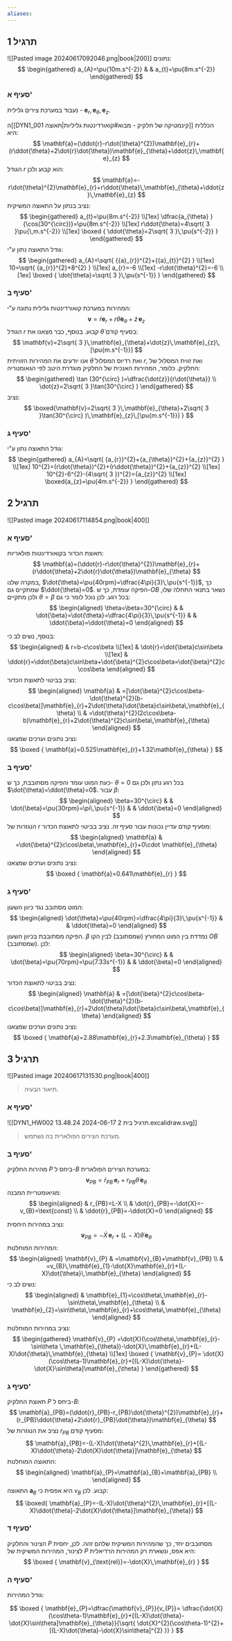 ```yaml
---
aliases:
---
```



## תרגיל 1

![[Pasted image 20240617092046.png|book|200]]
נתונים:
$$
\begin{gathered}
a_{A}=\pu{10m.s^{-2}} &  & a_{t}=\pu{8m.s^{-2}}
\end{gathered}
$$
### סעיף א'
נעבוד במערכת צירים גלילית - $\mathbf{e}_{r},\,\mathbf{e}_{\theta},\,\mathbf{e}_{z}$. 

ה[[DYN1_001  קינמטיקה של חלקיק - מבוא#קואורדינטות גליליות|תאוצה]] הכללית היא:
$$
\mathbf{a}=(\ddot{r}-r\dot{\theta}^{2})\mathbf{e}_{r}+(r\ddot{\theta}+2\dot{r}\dot{\theta})\mathbf{e}_{\theta}+\ddot{z}\,\mathbf{e}_{z}
$$
הגודל $r$ הוא קבוע ולכן:
$$
\mathbf{a}=-r\dot{\theta}^{2}\mathbf{e}_{r}+r\ddot{\theta}\,\mathbf{e}_{\theta}+\ddot{z}\,\mathbf{e}_{z}
$$
נציב בנתון על התאוצה המשיקית:
$$
\begin{gathered}
a_{t}=\pu{8m.s^{-2}} \\[1ex]
\dfrac{a_{\theta} }{\cos(30^{\circ})}=\pu{8m.s^{-2}} \\[1ex]
r\ddot{\theta}=4\sqrt{ 3 }\pu{\,m.s^{-2}} \\[1ex]
\boxed {
\ddot{\theta}=2\sqrt{ 3 }\,\pu{s^{-2}}
 }
\end{gathered}
$$
גודל התאוצה נתון ע"י:
$$
\begin{gathered}
a_{A}=\sqrt{ {{a}_{r}}^{2}+{{a}_{t}}^{2} } \\[1ex]
10=\sqrt{ {a_{r}}^{2}+8^{2} } \\[1ex]
a_{r}=-6 \\[1ex]
-r\dot{\theta}^{2}=-6 \\[1ex]
\boxed {
\dot{\theta}=\sqrt{ 3 }\,\pu{s^{-1}}
 }
\end{gathered}
$$

### סעיף ב'
המהירות במערכת קואורדינטות גלילית נתונה ע"י:
$$
\mathbf{v}=\dot{r}\mathbf{e}_{r}+r\dot{\theta}\mathbf{e}_{\theta}+\dot{z}\,\mathbf{e}_{z}
$$
הגודל $r$ קבוע. בנוסף, כבר מצאנו את $\dot{\theta}$ בסעיף קודם:
$$
\mathbf{v}=2\sqrt{ 3 }\,\mathbf{e}_{\theta}+\dot{z}\,\mathbf{e}_{z}\,[\pu{m.s^{-1}}]
$$
אנו יודעים את המהירות הזוויתית $\dot{\theta}$ ואת רדיוס המסלול $r$, ואת זווית המסלול של החלקיק. כלומר, המהירות האנכית של החלקיק מוגדרת היטב לפי הגאומטריה:
$$
\begin{gathered}
\tan (30^{\circ} )=\dfrac{\dot{z}}{r\dot{\theta}} \\
\dot{z}=2\sqrt{ 3 }\tan(30^{\circ} )
\end{gathered}
$$
נציב:
$$
\boxed{\mathbf{v}=2\sqrt{ 3 }\,\mathbf{e}_{\theta}+2\sqrt{ 3 }\tan(30^{\circ} )\,\mathbf{e}_{z}\,[\pu{m.s^{-1}}] }
$$

### סעיף ג'
גודל התאוצה נתון ע"י:
$$
\begin{gathered}
a_{A}=\sqrt{ {a_{r}}^{2}+{a_{\theta}}^{2}+{a_{z}}^{2} } \\[1ex]
10^{2}=(r\dot{\theta})^{2}+(r\ddot{\theta})^{2}+{a_{z}}^{2} \\[1ex]
10^{2}-6^{2}-(4\sqrt{ 3 })^{2}={a_{z}}^{2} \\[1ex]
\boxed{a_{z}=\pu{4m.s^{-2}} }
\end{gathered}
$$

## תרגיל 2
![[Pasted image 20240617114854.png|book|400]]

### סעיף א'
תאוצת הכדור בקואורדינטות פולאריות:
$$
\mathbf{a}=(\ddot{r}-r\dot{\theta}^{2})\mathbf{e}_{r}+(r\ddot{\theta}+2\dot{r}\dot{\theta})\mathbf{e}_{\theta}
$$
במקרה שלנו, $\dot{\theta}=\pu{40rpm}=\dfrac{4\pi}{3}\,\pu{s^{-1}}$, כך שמתקיים גם $\ddot{\theta}=0$.
הפיקה עומדת, כך ש-$OB$ נשאר בתנאי התחלה שלו, ולכן מתקיים $\theta=\beta$ בכל רגע. לכן נוכל לומר כי גם:
$$
\begin{aligned}
\theta=\beta=30^{\circ}  &  &  \dot{\beta}=\dot{\theta}=\dfrac{4\pi}{3}\,\pu{s^{-1}} &  & \ddot{\beta}=\ddot{\theta}=0
\end{aligned}
$$

בנוסף, נשים לב כי:
$$
\begin{aligned}
 & r=b-c\cos\beta \\[1ex]
 & \dot{r}=\dot{\beta}c\sin\beta \\[1ex]
 & \ddot{r}=\ddot{\beta}c\sin\beta+\dot{\beta}^{2}c\cos\beta=\dot{\beta}^{2}c\cos\beta
\end{aligned}
$$
נציב בביטוי לתאוצת הכדור:
$$
\begin{aligned}
\mathbf{a} & =[\dot{\beta}^{2}c\cos\beta-\dot{\theta}^{2}(b-c\cos\beta)]\mathbf{e}_{r}+2\dot{\theta}\dot{\beta}c\sin\beta\,\mathbf{e}_{\theta} \\
 & =\dot{\theta}^{2}(2c\cos\beta-b)\mathbf{e}_{r}+2\dot{\theta}^{2}c\sin\beta\,\mathbf{e}_{\theta}
\end{aligned}
$$
נציב נתונים וערכים שמצאנו:
$$
\boxed {
\mathbf{a}=0.525\mathbf{e}_{r}+1.32\mathbf{e}_{\theta}
 }
$$

### סעיף ב'
כעת המוט עומד והפיקה מסתובבת, כך ש- $\theta=0$ בכל רגע נתון ולכן גם $\dot{\theta}=\ddot{\theta}=0$. עבור $\beta$:
$$
\begin{aligned}
\beta=30^{\circ}  &  & \dot{\beta}=\pu{30rpm}=\pi\,\pu{s^{-1}} &  & \ddot{\beta}=0
\end{aligned}
$$
הנגזרות של $r$ מסעיף קודם עדיין נכונות עבור סעיף זה. נציב בביטוי לתאוצת הכדור:
$$
\begin{aligned}
\mathbf{a} & =\dot{\beta}^{2}c\cos\beta\,\mathbf{e}_{r}+0\cdot \mathbf{e}_{\theta}
\end{aligned}
$$
נציב נתונים וערכים שמצאנו:
$$
\boxed {
\mathbf{a}=0.641\mathbf{e}_{r}
 }
$$

### סעיף ג'
המוט מסתובב נגד כיוון השעון:
$$
\begin{aligned}
\dot{\theta}=\pu{40rpm}=\dfrac{4\pi}{3}\,\pu{s^{-1}} &  & \ddot{\theta}=0
\end{aligned}
$$
הפיקה מסתובבת בכיוון השעון. $\beta$ נמדדת בין המוט המחורץ (שמסתובב) לבין הקו $OB$ (שמסתובב). לכן:
$$
\begin{aligned}
\beta=30^{\circ}  &  & \dot{\beta}=\pu{70rpm}=\pu{7.33s^{-1}} &  & \ddot{\beta}=0
\end{aligned}
$$

נציב בביטוי לתאוצת הכדור:
$$
\begin{aligned}
\mathbf{a} & =[\dot{\beta}^{2}c\cos\beta-\dot{\theta}^{2}(b-c\cos\beta)]\mathbf{e}_{r}+2\dot{\theta}\dot{\beta}c\sin\beta\,\mathbf{e}_{\theta}
\end{aligned}
$$
נציב נתונים וערכים שמצאנו:
$$
\boxed {
\mathbf{a}=2.88\mathbf{e}_{r}+2.3\mathbf{e}_{\theta}
 }
$$
 
## תרגיל 3
![[Pasted image 20240617131530.png|book|400]]
>תיאור הבעיה.

### סעיף א'
![[DYN1_HW002 תרגיל בית 2 2024-06-17 13.48.24.excalidraw.svg]]
>מערכת הצירים הפולארית בה נשתמש.

### סעיף ב'
מהירות החלקיק $P$ ביחס ל-$B$ במערכת הצירים הפולארית:
$$
\mathbf{v}_{PB}=\dot{r}_{PB}\,\mathbf{e}_{r}+r_{PB}\dot{\theta}\,\mathbf{e}_{\theta}
$$
מגיאומטריית המבנה:
$$
\begin{aligned}
 & r_{PB}=L-X \\
  & \dot{r}_{PB}=-\dot{X}=-v_{B}=\text{const}  \\
 & \ddot{r}_{PB}=-\ddot{X}=0
\end{aligned}
$$

נציב במהירות היחסית:
$$
\mathbf{v}_{PB}=-\dot{X}\,\mathbf{e}_{r}+(L-X)\dot{\theta}\,\mathbf{e}_{\theta}
$$
המהירות המוחלטת:
$$
\begin{aligned}
\mathbf{v}_{P} & =\mathbf{v}_{B}+\mathbf{v}_{PB} \\
 & =v_{B}\,\mathbf{e}_{1}-\dot{X}\mathbf{e}_{r}+(L-X)\dot{\theta}\,\mathbf{e}_{\theta}
\end{aligned}
$$
נשים לב כי:
$$
\begin{aligned}
 & \mathbf{e}_{1}=\cos\theta\,\mathbf{e}_{r}-\sin\theta\,\mathbf{e}_{\theta} \\
 & \mathbf{e}_{2}=\sin\theta\,\mathbf{e}_{r}+\cos\theta\,\mathbf{e}_{\theta}
\end{aligned}
$$
נציב במהירות המוחלטת:
$$
\begin{gathered}
\mathbf{v}_{P} =\dot{X}(\cos\theta\,\mathbf{e}_{r}-\sin\theta \,\mathbf{e}_{\theta})-\dot{X}\,\mathbf{e}_{r}+(L-X)\dot{\theta}\,\mathbf{e}_{\theta} \\[1ex]
\boxed {
\mathbf{v}_{P}= \dot{X}(\cos\theta-1)\mathbf{e}_{r}+[(L-X)\dot{\theta}-\dot{X}\sin\theta]\mathbf{e}_{\theta}
 }
\end{gathered}
$$

### סעיף ג'
תאוצת החלקיק $P$ ביחס ל-$B$:
$$
\mathbf{a}_{PB}=(\ddot{r}_{PB}-r_{PB}\dot{\theta}^{2})\mathbf{e}_{r}+(r_{PB}\ddot{\theta}+2\dot{r}_{PB}\dot{\theta})\mathbf{e}_{\theta}
$$
נציב את הנגזרות של $r_{PB}$ מסעיף קודם:
$$
\mathbf{a}_{PB}=-(L-X)\dot{\theta}^{2}\,\mathbf{e}_{r}+[(L-X)\ddot{\theta}-2\dot{X}\dot{\theta}]\mathbf{e}_{\theta}
$$
התאוצה המוחלטת:
$$
\begin{aligned}
\mathbf{a}_{P}=\mathbf{a}_{B}+\mathbf{a}_{PB} \\
\end{aligned}
$$
התאוצה $\mathbf{a}_{B}$ היא אפסית כי $v_{B}$ קבוע. לכן:
$$
\boxed{ \mathbf{a}_{P}=-(L-X)\dot{\theta}^{2}\,\mathbf{e}_{r}+[(L-X)\ddot{\theta}-2\dot{X}\dot{\theta}]\mathbf{e}_{\theta}}
$$

### סעיף ד'
הצינור והחלקיק $P$ מסתובבים יחד, כך שהמהירות המשיקית שלהם זהה. לכן, יחסית לצינור, המהירות המשיקית של $P$ היא אפס, ונשארת רק המהירות הרדיאלית:
$$
\boxed {
\mathbf{v}_{\text{rel}}=-\dot{X}\,\mathbf{e}_{r}
 }
$$

### סעיף ה'
גודל המהירות:

$$
\boxed {
\mathbf{e}_{P}=\dfrac{\mathbf{v}_{P}}{v_{P}}= \dfrac{\dot{X}(\cos\theta-1)\mathbf{e}_{r}+[(L-X)\dot{\theta}-\dot{X}\sin\theta]\mathbf{e}_{\theta}}{\sqrt{ \dot{X}^{2}(\cos\theta-1)^{2}+[(L-X)\dot{\theta}-\dot{X}\sin\theta]^{2} }}
 }
$$
